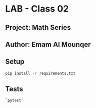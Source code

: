 # LAB - Class 02

## Project: Math Series

## Author: Emam Al Mounqer

## Setup

```bash
pip install -r requirements.txt
```

## Tests

```bash
`pytest`
```
